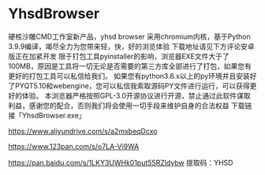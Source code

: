 # YhsdBrowser
硬核沙雕CMD工作室新产品，yhsd browser
​采用chromium内核，基于Python 3.9.9编译，竭尽全力为您带来轻，快，好的浏览体验
​下载地址请见下方评论
​安卓版正在加紧开发
限于打包工具pyinstaller的影响，浏览器EXE文件大于了100MB，原因是工具将一切无论是否需要的第三方库全部进行了打包，如果您有更好的打包工具可以私信给我们。
如果您有python3.6.x以上的py环境并且安装好了PYQT5.10和webengine，您可以私信我索取源码PY文件进行运行，可以获得更好的体验。
本浏览器严格按照GPL-3.0开源协议进行开源，禁止通过此软件谋取利益，感谢您的配合，否则我们将会使用一切手段来维护自身的合法权益
下载链接「YhsdBrowser.exe」

https://www.aliyundrive.com/s/a2mxbeqDcxo

https://www.123pan.com/s/o7LA-Vi9WA

https://pan.baidu.com/s/1LKY3UWHk01put55RZldybw    提取码：YHSD
